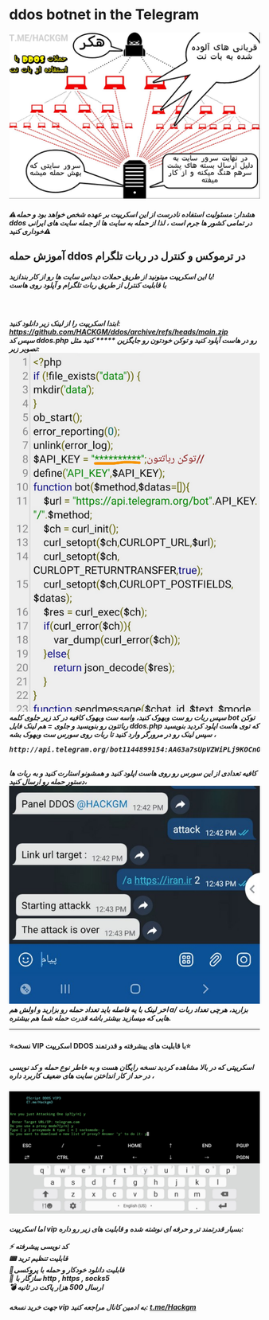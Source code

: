 # ddos botnet in the Telegram
<img src="About.png">
<h5>
⚠️هشدار: مسئولیت استفاده نادرست از این اسکریپت بر عهده شخص خواهد بود و حمله ddos در تمامی کشور ها جرم است ، لذا از حمله به سایت ها از جمله سایت های ایرانی خوداری کنید⚠️
</h5>
<h2>
آموزش حمله ddos در ترموکس و کنترل در ربات تلگرام
</h2>
<h5> 
با این اسکریپت میتونید از طریق حملات دیداس سایت ها رو از کار بندازید! 
<br>
با قابلیت کنترل از طریق ربات تلگرام و آپلود روی هاست
</h5>
<br>
<h5>
ابتدا اسکریپت را از لینک زیر دانلود کنید:
<br>
<a href="https://github.com/HACKGM/ddos/archive/refs/heads/main.zip">https://github.com/HACKGM/ddos/archive/refs/heads/main.zip</a>
<br>
سپس کد ddos.php رو در هاست آپلود کنید و توکن خودتون رو جایگزین ***** کنید مثل تصویر زیر:

<img src="pic1.png">
<br>
سپس ربات رو ست وبهوک کنید، 
واسه ست وبهوک کافیه در کد زیر جلوی کلمه bot توکن رباتتون رو بنویسید  و جلوی = هم لینک فایل ddos.php که توی هاست اپلود کردید بنویسید ، سپس لینک رو در مرورگر وارد کنید تا ربات روی سورس ست وبهوک بشه 
<br>
<pre>http://api.telegram.org/bot1144899154:AAG3a7sUpVZWiPLj9KOCnOf_oDS-JlVpE/setwebhook?url=https://000webhostapp.com/ddos.php
</pre>
<br>
کافیه تعدادی از این سورس رو روی هاست اپلود کنید و همشونو استارت کنید و به ربات ها دستور حمله رو ارسال کنید،
<br>
<img src="pic2.png">
اخر لینک با یه فاصله باید تعداد حمله رو بزارید و اولش هم a/ بزارید،
هرچی تعداد ربات هایی که میسازید بیشتر باشه قدرت حمله شما هم بیشتره.

________________________

<h4>
⭐نسخه VIP اسکریپت DDOS با قابلیت های پیشرفته و قدرتمند⭐
</h4>
<h5>
 اسکریپتی که در بالا مشاهده کردید نسخه رایگان هست و به خاطر نوع حمله و کد نویسی در حد از کار انداختن سایت های ضعیف کاربرد داره ،
<br></h5>
<img src="pic3.png">
<br>
<h5>
اما اسکریپت vip بسیار قدرتمند تر و حرفه ای نوشته شده و قابلیت های زیر رو داره:
<br>

<br>
⚡️ کد نویسی پیشرفته 
<br>
📟 قابلیت تنظیم ترید 
<br>
📡قابلیت دانلود خودکار و حمله با پروکسی
<br>
💾 سازگار با http , https , socks5
<br>
💣 ارسال 500 هزار پاکت در ثانیه
<br>
<br>
جهت خرید نسخه vip به ادمین کانال مراجعه کنید:
<a href="https://t.me/Hackgm">t.me/Hackgm</a>
<br>

